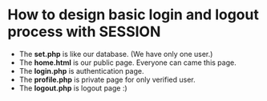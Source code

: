 # How to design basic login and logout process with SESSION

- The <b>set.php</b> is like our database. (We have only one user.)
- The <b>home.html</b> is our public page. Everyone can came this page. 
- The <b>login.php</b> is authentication page.
- The <b>profile.php</b> is private page for only verified user.
- The <b>logout.php</b> is logout page :)